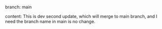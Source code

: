 branch: main

content: This is dev second update, which will merge to main branch, and I need the branch name in main is no change.